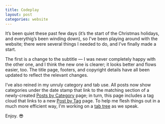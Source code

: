 ```yaml
---
title: Codeplay
layout: post
categories: website
---
```


It’s been quiet these past few days (it’s the start of the Christmas holidays, and everythig’s been winding down), so I’ve been playing around with the website; there were several things I needed to do, and I’ve finally made a start. 

The first is a change to the subtitle — I was never completely happy with the other one, and I think the new one is clearer; it looks better and flows easier, too. The title page, footers, and copyright details have all been updated to reflect the relevant changes.

I’ve also reined in my unruly category and tab use. All posts now show categories under the date stamp that link to the matching section of a newly-created [Posts by Category](https://martbetz.github.io/categories/) page; in turn, this page includes a tag cloud that links to a new [Post by Tag](https://martbetz.github.io/tags/RawTherapee/)  page. To help me flesh things out in a much more efficient way, I'm working on a [tab tree](https://github.com/martbetz/martbetz.github.io/blob/main/post-tree.md) as we speak.

Enjoy. 😎
